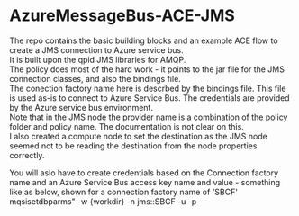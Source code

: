 # AzureMessageBus-ACE-JMS

The repo contains the basic building blocks and an example ACE flow to create a JMS connection to Azure service bus.
<BR>
It is built upon the qpid JMS libraries for AMQP.
<BR>
The policy does most of the hard work - it points to the jar file for the JMS connection classes, and also the bindings file.
<BR>
The conection factory name here is descrbed by the bindings file. This file is used as-is to connect to Azure Service Bus.
The credentials are provided by the Azure service bus environment.  
Note that in the JMS node the provider name is a combination of the policy folder and policy name. The documentation is not clear on this.
<BR>
I also created a compute node to set the destination as the JMS node seemed not to be reading the destination from the node properties correctly.

You will aslo have to create credentials based on the Connection factory name and an Azure Service Bus access key name and value - something like as below, shown for a connection factory name of 'SBCF'
<BR>
mqsisetdbparms" -w {workdir} -n jms::SBCF -u <keyName> -p <keyValue>
